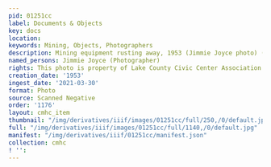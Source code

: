 ```yaml
---
pid: 01251cc
label: Documents & Objects
key: docs
location: 
keywords: Mining, Objects, Photographers
description: Mining equipment rusting away, 1953 (Jimmie Joyce photo) (Tabor home)
named_persons: Jimmie Joyce (Photographer)
rights: This photo is property of Lake County Civic Center Association.
creation_date: '1953'
ingest_date: '2021-03-30'
format: Photo
source: Scanned Negative
order: '1176'
layout: cmhc_item
thumbnail: "/img/derivatives/iiif/images/01251cc/full/250,/0/default.jpg"
full: "/img/derivatives/iiif/images/01251cc/full/1140,/0/default.jpg"
manifest: "/img/derivatives/iiif/01251cc/manifest.json"
collection: cmhc
! '': 
---
```


